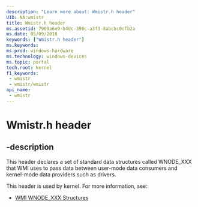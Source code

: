 ```yaml
---
description: "Learn more about: Wmistr.h header"
UID: NA:wmistr
title: Wmistr.h header
ms.assetid: 7909a6e9-b4dc-390c-a3f3-8abcbc0cfb2a
ms.date: 05/09/2018
keywords: ["Wmistr.h header"]
ms.keywords: 
ms.prod: windows-hardware
ms.technology: windows-devices
ms.topic: portal
tech.root: kernel
f1_keywords:
 - wmistr
 - wmistr/wmistr
api_name:
 - wmistr
---
```


# Wmistr.h header


## -description

This header declares a set of standard data structures called WNODE_XXX that WMI uses to pass data between user-mode data consumers and kernel-mode data providers such as drivers.

This header is used by kernel. For more information, see:

- [WMI WNODE_XXX Structures](/windows-hardware/drivers/kernel/wmi-wnode-xxx-structures)

